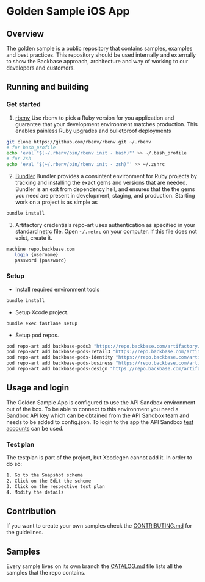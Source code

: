 # Golden Sample iOS App

## Overview
The golden sample is a public repository that contains samples, examples and best practices. This repository should be used internally and externally to show the Backbase approach, architecture and way of working to our developers and customers.

## Running and building

### Get started
1. [rbenv](https://github.com/rbenv/rbenv)
Use rbenv to pick a Ruby version for you application and guarantee that your development environment matches production. This enables painless Ruby upgrades and bulletproof deployments
```bash
git clone https://github.com/rbenv/rbenv.git ~/.rbenv
# for bash_profile
echo 'eval "$(~/.rbenv/bin/rbenv init - bash)"' >> ~/.bash_profile
# for Zsh
echo 'eval "$(~/.rbenv/bin/rbenv init - zsh)"' >> ~/.zshrc
```

2. [Bundler](https://bundler.io/)
Bundler provides a consintent environment for Ruby projects by tracking and installing the exact gems and versions that are needed.
Bundler is an exit from dependency hell, and ensures that the the gems you need are present in development, staging, and production. Starting work on a project is as simple as 
```bash
bundle install
```
3. Artifactory credentials
repo-art uses authentication as specified in your standard [netrc](https://www.gnu.org/software/inetutils/manual/html_node/The-_002enetrc-file.html) file. 
Open `~/.netrc` on your computer. If this file does not exist, create it.
 ```bash
machine repo.backbase.com
    login {username}
    password {password}
``` 

### Setup
- Install required environment tools
```bash
bundle install
```

- Setup Xcode project.
```bash
bundle exec fastlane setup
```
- Setup pod repos.
```bash
pod repo-art add backbase-pods3 "https://repo.backbase.com/artifactory/api/pods/ios3" &&
pod repo-art add backbase-pods-retail3 "https://repo.backbase.com/artifactory/api/pods/ios-retail3" &&
pod repo-art add backbase-pods-identity "https://repo.backbase.com/artifactory/api/pods/ios-identity" &&
pod repo-art add backbase-pods-business "https://repo.backbase.com/artifactory/api/pods/ios-business" &&
pod repo-art add backbase-pods-design "https://repo.backbase.com/artifactory/api/pods/design-ios"
```

## Usage and login

The Golden Sample App is configured to use the API Sandbox environment out of the box. To be able to connect to this environment you need a Sandbox API key which can be obtained from the API Sandbox team and needs to be added to config.json. To login to the app the API Sandbox [test accounts](https://backbase.io/developers/documentation/api-sandbox/retail-banking-usa/retail-user-credentials/) can be used.

### Test plan
The testplan is part of the project, but Xcodegen cannot add it. In order to do so:

```bash
1. Go to the Snapshot scheme
2. Click on the Edit the scheme
3. Click on the respective test plan
4. Modify the details
```

## Contribution
If you want to create your own samples check the [CONTRIBUTING.md](CONTRIBUTING.md) for the guidelines.

## Samples
Every sample lives on its own branch the [CATALOG.md](CATALOG.md) file lists all the samples that the repo contains. 
